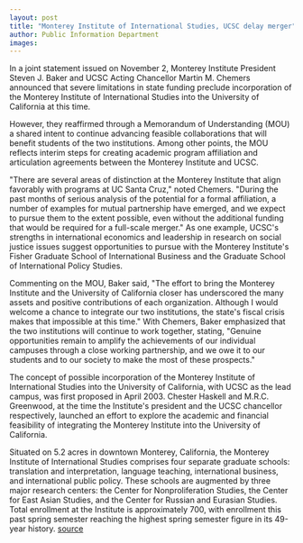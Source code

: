 ```yaml
---
layout: post
title: "Monterey Institute of International Studies, UCSC delay merger"
author: Public Information Department
images:
---
```


In a joint statement issued on November 2, Monterey Institute President Steven J. Baker and UCSC Acting Chancellor Martin M. Chemers announced that severe limitations in state funding preclude incorporation of the Monterey Institute of International Studies into the University of California at this time.

However, they reaffirmed through a Memorandum of Understanding (MOU) a shared intent to continue advancing feasible collaborations that will benefit students of the two institutions. Among other points, the MOU reflects interim steps for creating academic program affiliation and articulation agreements between the Monterey Institute and UCSC.

"There are several areas of distinction at the Monterey Institute that align favorably with programs at UC Santa Cruz," noted Chemers. "During the past months of serious analysis of the potential for a formal affiliation, a number of examples for mutual partnership have emerged, and we expect to pursue them to the extent possible, even without the additional funding that would be required for a full-scale merger." As one example, UCSC's strengths in international economics and leadership in research on social justice issues suggest opportunities to pursue with the Monterey Institute's Fisher Graduate School of International Business and the Graduate School of International Policy Studies.

Commenting on the MOU, Baker said, "The effort to bring the Monterey Institute and the University of California closer has underscored the many assets and positive contributions of each organization. Although I would welcome a chance to integrate our two institutions, the state's fiscal crisis makes that impossible at this time." With Chemers, Baker emphasized that the two institutions will continue to work together, stating, "Genuine opportunities remain to amplify the achievements of our individual campuses through a close working partnership, and we owe it to our students and to our society to make the most of these prospects."

The concept of possible incorporation of the Monterey Institute of International Studies into the University of California, with UCSC as the lead campus, was first proposed in April 2003. Chester Haskell and M.R.C. Greenwood, at the time the Institute's president and the UCSC chancellor respectively, launched an effort to explore the academic and financial feasibility of integrating the Monterey Institute into the University of California.

Situated on 5.2 acres in downtown Monterey, California, the Monterey Institute of International Studies comprises four separate graduate schools: translation and interpretation, language teaching, international business, and international public policy. These schools are augmented by three major research centers: the Center for Nonproliferation Studies, the Center for East Asian Studies, and the Center for Russian and Eurasian Studies. Total enrollment at the Institute is approximately 700, with enrollment this past spring semester reaching the highest spring semester figure in its 49-year history.
[source](http://www1.ucsc.edu/currents/04-05/11-08/monterey.asp "Permalink to monterey")
